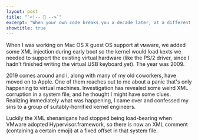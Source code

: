 ```yaml
---
layout: post
title: "`<!-- 🤦 -->`"
excerpt: "When your own code breaks you a decade later, at a different company"
showtitle: true
---
```


When I was working on Mac OS X guest OS support at ᴠᴍware, we added some XML injection during early boot so the kernel would load kexts we needed to support the existing virtual hardware (like the PS/2 driver, since I hadn't finished writing the virtual USB keyboard yet). The year was 2009.

2019 comes around and I, along with many of my old coworkers, have moved on to Apple. One of them reaches out to me about a panic that's only happening to virtual machines. Investigation has revealed some weird XML corruption in a system file, and he thought I might have some clues. Realizing immediately what was happening, I came over and confessed my sins to a group of suitably-horrified kernel engineers.

Luckily the XML shenanigans had stopped being load-bearing when VMware adopted Hypervisor.framework, so there is now an XML comment (containing a certain emoji) at a fixed offset in that system file.